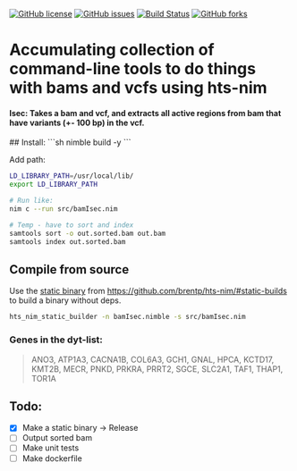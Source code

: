 <a href="https://github.com/oyvindbusk/bamIsec/blob/master/LICENSE"><img alt="GitHub license" src="https://img.shields.io/github/license/oyvindbusk/bamIsec"></a> <a href="https://github.com/oyvindbusk/bamIsec/issues"><img alt="GitHub issues" src="https://img.shields.io/github/issues/oyvindbusk/bamIsec"></a> [![Build Status](https://github.com/oyvindbusk/bamIsec/workflows/CI/badge.svg?branch=master)](https://github.com/oyvindbusk/bamIdex/actions) <a href="https://github.com/oyvindbusk/bamIsec/network"><img alt="GitHub forks" src="https://img.shields.io/github/forks/oyvindbusk/bamIsec"></a>




# Accumulating collection of command-line tools to do things with bams and vcfs using hts-nim


<h4>
Isec: Takes a bam and vcf, and extracts all active regions from bam that have variants (+- 100 bp) in the vcf.
</h4>
## Install:
```sh
nimble build -y
```

Add path:
```sh
LD_LIBRARY_PATH=/usr/local/lib/
export LD_LIBRARY_PATH
```


```sh
# Run like:
nim c --run src/bamIsec.nim

# Temp - have to sort and index
samtools sort -o out.sorted.bam out.bam
samtools index out.sorted.bam
```

## Compile from source
Use the [static binary](https://github.com/brentp/hts-nim/releases/download/v0.2.8/hts_nim_static_builder) from https://github.com/brentp/hts-nim/#static-builds to build a binary without deps.

```sh
hts_nim_static_builder -n bamIsec.nimble -s src/bamIsec.nim
```

### Genes in the dyt-list:
> ANO3, ATP1A3, CACNA1B, COL6A3, GCH1, GNAL, HPCA, KCTD17, KMT2B, MECR, PNKD, PRKRA, PRRT2, SGCE, SLC2A1, TAF1, THAP1, TOR1A


## Todo:
- [x] Make a static binary -> Release
- [ ] Output sorted bam
- [ ] Make unit tests
- [ ] Make dockerfile